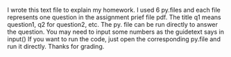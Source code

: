 I wrote this text file to explain my homework.
I used 6 py.files and each file represents one question in the assignment prief file pdf.
The title q1 means question1, q2 for  question2, etc.
The py. file can be run directly to answer the question. You may need to input some numbers as the guidetext says in input()
If you want to run the code, just open the corresponding py.file and run it directly.
Thanks for grading.